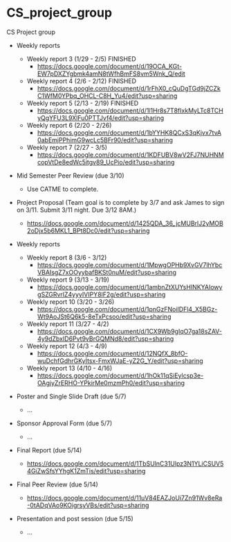 # CS_project_group
CS Project group

  - Weekly reports
    - Weekly report 3 (1/29 - 2/5) FINISHED
      - https://docs.google.com/document/d/19OCA_KGt-EW7pDXZYgbmk4amN8tWfhBmFS8vm5Wnk_Q/edit
    - Weekly report 4 (2/6 - 2/12) FINISHED
      - https://docs.google.com/document/d/1rFhX0_cQuDgTGd9jZCZkC1WfM0YPbq_OHCL-C8H_Yu4/edit?usp=sharing
    - Weekly report 5 (2/13 - 2/19) FINISHED
      - https://docs.google.com/document/d/1l1Hr8s7T8fIxkMyLTc8TCHyQgYFU3L9XlFu0PTTJvf4/edit?usp=sharing
    - Weekly report 6 (2/20 - 2/26)
      - https://docs.google.com/document/d/1bYYHK8QCxS3qKjvx7tvA0abEmjPPhimG9wcLc5BFr90/edit?usp=sharing
    - Weekly report 7 (2/27 - 3/5)
      - https://docs.google.com/document/d/1KDFUBV8wV2FJ7NUHNMcopVtDe8edWc5itgv89_UcPio/edit?usp=sharing
  
  - Mid Semester Peer Review (due 3/10)
      - Use CATME to complete.
      
  - Project Proposal (Team goal is to complete by 3/7 and ask James to sign on 3/11. Submit 3/11 night. Due 3/12 8AM.)
      - https://docs.google.com/document/d/1425QDA_36_jcMUBrlJ2yMOB2oDjx5b6MKL1_BPt8Dc0/edit?usp=sharing
      
  - Weekly reports
    - Weekly report 8 (3/6 - 3/12)
      - https://docs.google.com/document/d/1MpwgOPHb9XvGV7lhYbcVBAIsgZ7xOOyybafBKSt0nuM/edit?usp=sharing
    - Weekly report 9 (3/13 - 3/19)
      - https://docs.google.com/document/d/1ambnZtXUYsHINKYAIowygSZGRvrlZ4yyyIVIPY8lF2g/edit?usp=sharing
    - Weekly report 10 (3/20 - 3/26)
      - https://docs.google.com/document/d/1pnGzFNoiIDFl4_X5BGz-Wt9AoJSt6Q6k5-8eTxPcsoo/edit?usp=sharing
    - Weekly report 11 (3/27 - 4/2)
      - https://docs.google.com/document/d/1CX9Wb9gIqO7ga18sZAV-4y9dZbxID6Pvt9vBrGQMNd8/edit?usp=sharing
    - Weekly report 12 (4/3 - 4/9)
      - https://docs.google.com/document/d/12NQfX_8bfO-wuDchfGdhrGKyItsx-FmxWJaE-yZ2G_Y/edit?usp=sharing
    - Weekly report 13 (4/10 - 4/16)
      - https://docs.google.com/document/d/1hOk11qSiEylcsp3e-OAgjyZrERHO-YPkirMe0mzmPh0/edit?usp=sharing
  
  - Poster and Single Slide Draft (due 5/7)
      - ...
  
  - Sponsor Approval Form (due 5/7)
      - ...
  
  - Final Report (due 5/14)
      - https://docs.google.com/document/d/1TbSUlnC31Ulpz3N1YLiCSUV54GiZwSfsYYhgK1ZmTis/edit?usp=sharing
  
  - Final Peer Review (due 5/14)
      - https://docs.google.com/document/d/11uV84EAZJoUi7Zn91Wv8eRa-0tADqVAo9KOigrsyVBs/edit?usp=sharing
  
  - Presentation and post session (due 5/15)
      - ...
      

